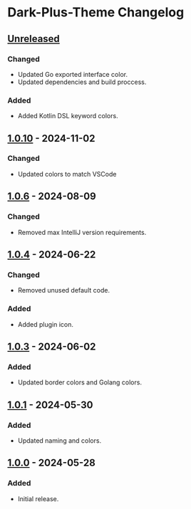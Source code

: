 <!-- Keep a Changelog guide -> https://keepachangelog.com -->

# Dark-Plus-Theme Changelog

## [Unreleased]

### Changed

- Updated Go exported interface color.
- Updated dependencies and build proccess.

### Added

- Added Kotlin DSL keyword colors.

## [1.0.10] - 2024-11-02

### Changed

- Updated colors to match VSCode

## [1.0.6] - 2024-08-09

### Changed

- Removed max IntelliJ version requirements.

## [1.0.4] - 2024-06-22

### Changed

- Removed unused default code.

### Added

- Added plugin icon.

## [1.0.3] - 2024-06-02

### Added

- Updated border colors and Golang colors.

## [1.0.1] - 2024-05-30

### Added

- Updated naming and colors.

## [1.0.0] - 2024-05-28

### Added

- Initial release.

[Unreleased]: https://github.com/j-d-ha/Dark-Plus-Theme/compare/v1.0.10...HEAD

[1.0.10]: https://github.com/j-d-ha/Dark-Plus-Theme/compare/v1.0.6...v1.0.10

[1.0.6]: https://github.com/j-d-ha/Dark-Plus-Theme/compare/v1.0.4...v1.0.6

[1.0.4]: https://github.com/j-d-ha/Dark-Plus-Theme/compare/v1.0.3...v1.0.4

[1.0.3]: https://github.com/j-d-ha/Dark-Plus-Theme/compare/v1.0.1...v1.0.3

[1.0.1]: https://github.com/j-d-ha/Dark-Plus-Theme/compare/v1.0.0...v1.0.1

[1.0.0]: https://github.com/j-d-ha/Dark-Plus-Theme/commits/v1.0.0
